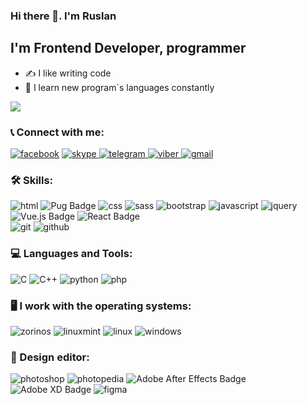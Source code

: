 ### Hi there 👋. I'm Ruslan

## I'm Frontend Developer, programmer
- ✍️ I like writing code
- 📖 I learn new program`s languages constantly

![](https://komarev.com/ghpvc/?username=RusProgger&style=flat-square&color=blue)


### 📞 Connect with me:  
  
 [![facebook](https://img.shields.io/badge/Facebook-0866FF?logo=facebook&logoColor=fff&style=for-the-badge)](https://www.facebook.com/addin.whites/)
 [![skype](https://img.shields.io/badge/Skype-00AFF0?logo=skype&logoColor=fff&style=for-the-badge) ](skype:timkanik92?userinfo)
 [![telegram](https://img.shields.io/badge/Telegram-26A5E4?logo=telegram&logoColor=fff&style=for-the-badge) ](https://t.me/AndroNimus1)
 [![viber](https://img.shields.io/badge/Viber-7360F2?logo=viber&logoColor=fff&style=for-the-badge) ](viber://chat?number=%2B380939703641)
 [![gmail](https://img.shields.io/badge/Gmail-EA4335?logo=gmail&logoColor=fff&style=for-the-badge)](mailto:ruslantimka92@gmail.com)


###  🛠️ Skills:
  
![html](https://github.com/RusProgger/RusProgger/assets/105813644/be45eace-63b7-47a4-8bf9-c7325788e397) 
![Pug Badge](https://img.shields.io/badge/Pug-A86454?logo=pug&logoColor=fff&style=for-the-badge) 
![css](https://github.com/RusProgger/RusProgger/assets/105813644/039c2cbc-20dc-4a75-bde4-a74e56f98126) 
![sass](https://github.com/RusProgger/RusProgger/assets/105813644/be19e816-fd58-4930-ad3a-e022b931e1b5) 
![bootstrap](https://img.shields.io/badge/Bootstrap-7952B3?logo=bootstrap&logoColor=fff&style=for-the-badge)
![javascript](https://img.shields.io/badge/JavaScript-F7DF1E?style=for-the-badge&logo=javascript&logoColor=black)
![jquery](https://img.shields.io/badge/jQuery-0769AD?style=for-the-badge&logo=jquery&logoColor=white)
![Vue.js Badge](https://img.shields.io/badge/Vue.js-4FC08D?logo=vuedotjs&logoColor=fff&style=for-the-badge) 
![React Badge](https://img.shields.io/badge/React-61DAFB?logo=react&logoColor=000&style=for-the-badge)     
![git](https://img.shields.io/badge/Git-F05032?logo=git&logoColor=fff&style=for-the-badge) 
![github](https://img.shields.io/badge/GitHub-181717?logo=github&logoColor=fff&style=for-the-badge) 


### 💻 Languages and Tools:  
  
![C](https://img.shields.io/badge/C-A8B9CC?logo=c&logoColor=fff&style=for-the-badge) 
![С++](https://img.shields.io/badge/C%2B%2B-00599C?logo=cplusplus&logoColor=fff&style=for-the-badge) 
![python](https://img.shields.io/badge/Python-3776AB?logo=python&logoColor=fff&style=for-the-badge) 
![php](https://img.shields.io/badge/PHP-777BB4?style=for-the-badge&logo=php&logoColor=white) 

### 🖥️ I work with the operating systems:  
  
![zorinos](https://img.shields.io/badge/Zorin-15A6F0?logo=zorin&logoColor=fff&style=for-the-badge) 
![linuxmint](https://img.shields.io/badge/Linux%20Mint-87CF3E?logo=linuxmint&logoColor=fff&style=for-the-badge) 
![linux](https://img.shields.io/badge/Linux-FCC624?logo=linux&logoColor=000&style=for-the-badge) 
![windows](https://img.shields.io/badge/Windows-0078D4?logo=windows&logoColor=fff&style=for-the-badge)

### 🎨 Design editor:  
  
![photoshop](https://img.shields.io/badge/Adobe%20Photoshop-31A8FF?logo=adobephotoshop&logoColor=fff&style=for-the-badge) 
![photopedia](https://img.shields.io/badge/Photopea-18A497?logo=photopea&logoColor=fff&style=for-the-badge) 
![Adobe After Effects Badge](https://img.shields.io/badge/Adobe%20After%20Effects-99F?logo=adobeaftereffects&logoColor=fff&style=for-the-badge)
![Adobe XD Badge](https://img.shields.io/badge/Adobe%20XD-FF61F6?logo=adobexd&logoColor=fff&style=for-the-badge)
![figma](https://img.shields.io/badge/Figma-F24E1E?logo=figma&logoColor=fff&style=for-the-badge)



